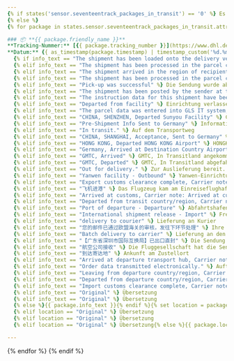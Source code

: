 ```yaml
---
{% if states('sensor.seventeentrack_packages_in_transit') == '0' %} Es existieren derzeit keine Lieferungen.
{% else %}
{% for package in states.sensor.seventeentrack_packages_in_transit.attributes.packages %}

### 📦 **{{ package.friendly_name }}**
**Tracking-Nummer:** [{{ package.tracking_number }}](https://www.dhl.de/de/privatkunden/pakete-empfangen/verfolgen.html?piececode={{package.tracking_number }})
**Datum:** {{ as_timestamp(package.timestamp) | timestamp_custom('%d.%m.%Y – %H:%M') }} Uhr {% set info_text = package.info_text %}
  {% if info_text == "The shipment has been loaded onto the delivery vehicle" %} Die Sendung wurde in das Zustellfahrzeug geladen.
  {% elif info_text == "The shipment has been processed in the parcel center of origin" %} Die Sendung wurde im Ursprungspaketzentrum bearbeitet.
  {% elif info_text == "The shipment arrived in the region of recipient and will be transported to the delivery base in the next step." %} Die Sendung ist in der Empfängerregion angekommen und wird im nächsten Schritt zur Zustellbasis transportiert.
  {% elif info_text == "The shipment has been processed in the parcel center of origin" %} Die Sendung wurde im Ursprungspaketzentrum bearbeitet.
  {% elif info_text == "Pick-up was successful" %} Die Sendung wurde abgeholt.
  {% elif info_text == "The shipment has been posted by the sender at the retail outlet" %} Die Sendung wurde vom Absender in der Filiale eingeliefert.
  {% elif info_text == "The instruction data for this shipment have been provided by the sender to DHL electronically "%} Die Auftragsdaten für diese Sendung wurden vom Absender elektronisch an DHL übermittelt.
  {% elif info_text == "Departed from facility" %} Einrichtung verlassen.
  {% elif info_text == "The parcel data was entered into GLS IT system; the parcel was not yet handed over to GLS" %} Die Paketdaten wurden in das IT-System von GLS eingegeben; das Paket wurde noch nicht an GLS übergeben.
  {% elif info_text == "CHINA, SHENZHEN, Departed Sunyou Facility" %} CHINA, SHENZHEN, Verlassen der Sunyou-Anlage
  {% elif info_text == "Pre-Shipment Info Sent to Germany" %} Informationen vor dem Versand nach Deutschland gesendet
  {% elif info_text == "In transit." %} Auf dem Transportweg
  {% elif info_text == "CHINA, SHANGHAI, Acceptance, Sent to Germany" %} CHINA, SHANGHAI, Abnahme, Versand nach Deutschland
  {% elif info_text == "HONG KONG, Departed HONG KONG Airport" %} HONGKONG, Abflug vom Flughafen HONGKONG
  {% elif info_text == "Germany, Arrived at Destination Country Airport" %} Deutschland, Ankunft am Flughafen des Ziellandes
  {% elif info_text == "GMTC, Arrived" %} GMTC, In Transitland angekommen.
  {% elif info_text == "GMTC, Departed" %} GMTC, In Transitland abgefahren. 
  {% elif info_text == "Out for delivery." %} Zur Auslieferung bereit.
  {% elif info_text == "Yanwen facility - Outbound" %} Yanwen-Einrichtung - Ausgehend
  {% elif info_text == "Export customs clearance complete, Carrier note: Export clearance success" %} Exportverzollung abgeschlossen
  {% elif info_text == "飞机进港" %} Das Flugzeug kam am Einreiseflughafen an.
  {% elif info_text == "Arrived at customs, Carrier note: Arrived at customs" %} Angekommen beim Zoll
  {% elif info_text == "Departed from transit country/region, Carrier note: Depart from transit country or district" %} Abgereist aus Transitland/-region
  {% elif info_text == "Port of departure - Departure" %} Abfahrtshafen – Abflug
  {% elif info_text == "International shipment release - Import" %} Freigabe der internationalen Sendung – Einfuhr
  {% elif info_text == "delivery to courier" %} Lieferung an Kurier
  {% elif info_text == "您的邮件已通过欧盟海关的审核，发往下环节处理" %} Ihre Sendung hat die EU-Zollprüfung bestanden und wird an den nächsten Partner zur Bearbeitung weitergeleitet.
  {% elif info_text == "Batch delivery to carrier" %} Lieferung an den Spediteur.
  {% elif info_text == "【广东省深圳市国际互换局】已出口直封" %} Die Sendung hat das Verteilzentrum verlassen und wird an Shenzhen International gesendet.
  {% elif info_text == "航空公司接收" %} Die Fluggesellschaft hat die Sendung erhalten.
  {% elif info_text == "到达寄达地" %} Ankunft am Zustellort
  {% elif info_text == "Arrived at departure transport hub, Carrier note: Arrived at departure transport hub" %} Angekommen im Abflug-Transportzentrum
  {% elif info_text == "Order data transmitted electronically." %} Auftragsdaten wurden elektronisch übermittelt.
  {% elif info_text == "Leaving from departure country/region, Carrier note: Leaving from departure country/region" %} Abflug aus Abgangsland/-region
  {% elif info_text == "Departed from departure country/region, Carrier note: Left from departure country/region" %} Abgereist aus Abgangsland/-region
  {% elif info_text == "Import customs clearance complete, Carrier note: Import customs clearance complete" %} Einfuhrzollabfertigung abgeschlossen
  {% elif info_text == "Original" %} Übersetzung
  {% elif info_text == "Original" %} Übersetzung
  {% else %}{{ package.info_text }}{% endif %}{% set location = package.location %}{% if location == "深圳市" %} Shenzhen (China)
  {% elif location == "Original" %} Übersetzung
  {% elif location == "Original" %} Übersetzung
  {% elif location == "Original" %} Übersetzung{% else %}{{ package.location }}{% endif %}

---
```


{% endfor %}
{% endif %}
